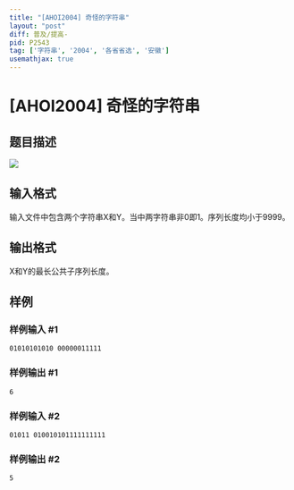 ```yaml
---
title: "[AHOI2004] 奇怪的字符串"
layout: "post"
diff: 普及/提高-
pid: P2543
tag: ['字符串', '2004', '各省省选', '安徽']
usemathjax: true
---
```


# [AHOI2004] 奇怪的字符串
## 题目描述

![](https://cdn.luogu.com.cn/upload/pic/1654.png)

## 输入格式

输入文件中包含两个字符串X和Y。当中两字符串非0即1。序列长度均小于9999。

## 输出格式

X和Y的最长公共子序列长度。

## 样例

### 样例输入 #1
```
01010101010 00000011111
```
### 样例输出 #1
```
6
```
### 样例输入 #2
```
01011 010010101111111111
```
### 样例输出 #2
```
5
```
